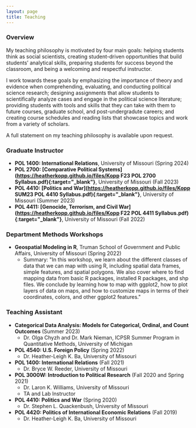 ```yaml
---
layout: page
title: Teaching
---
```

### Overview
My teaching philosophy is motivated by four main goals: helping students think as social scientists, creating student-driven opportunities that build students’ analytical skills, preparing students for success beyond the classroom, and being a welcoming and respectful instructor. 

I work towards these goals by emphasizing the importance of theory and evidence when comprehending, evaluating, and conducting political science research; designing assignments that allow students to scientifically analyze cases and engage in the political science literature; providing students with tools and skills that they can take with them to future courses, graduate school, and post-undergradute careers; and creating course schedules and reading lists that showcase topics and work from a variety of scholars. 

A full statement on my teaching philosophy is available upon request.  

### Graduate Instructor 
- __POL 1400: International Relations__, University of Missouri (Spring 2024)
- __POL 2700: [Comparative Political Systems](https://heatherkopp.github.io/files/Kopp F23 POL 2700 Syllabus.pdf){:target="_blank"}__, University of Missouri (Fall 2023) 
- __POL 4410: [Politics and War](https://heatherkopp.github.io/files/Kopp SUM23 POL 4410 Syllabus.pdf){:target="_blank"}__, University of Missouri (Summer 2023)
- __POL 4411: [Genocide, Terrorism, and Civil War](https://heatherkopp.github.io/files/Kopp F22 POL 4411 Syllabus.pdf){:target="_blank"}__, University of Missouri (Fall 2022)

### Department Methods Workshops
- __Geospatial Modeling in R__, Truman School of Government and Public Affairs, University of Missouri (Spring 2022)
    - Summary: "In this workshop, we learn about the different classes of data that we can map with using R, including spatial data frames, simple features, and spatial polygons. We also cover where to find mapping data from basic R packages, installed R packages, and shp files. We conclude by learning how to map with ggplot2, how to plot layers of data on maps, and how to customize maps in terms of their coordinates, colors, and other ggplot2 features."

### Teaching Assistant 
- __Categorical Data Analysis: Models for Categorical, Ordinal, and Count Outcomes__ (Summer 2023)
    - Dr. Olga Chyzh and Dr. Mark Nieman, ICPSR Summer Program in Quantitative Methods, University of Michigan
- __POL 4540: U.S. Foreign Policy__ (Spring 2022)
    - Dr. Heather-Leigh K. Ba, University of Missouri
- __POL 1400: International Relations__ (Fall 2021)
    - Dr. Bryce W. Reeder, University of Missouri
- __POL 3000W: Introduction to Political Research__ (Fall 2020 and Spring 2021)
    - Dr. Laron K. Williams, University of Missouri
    - TA and Lab Instructor 
- __POL 4410: Politics and War__ (Spring 2020)
    - Dr. Stephen L. Quackenbush, University of Missouri 
- __POL 4420: Politics of International Economic Relations__ (Fall 2019)
    - Dr. Heather-Leigh K. Ba, University of Missouri

